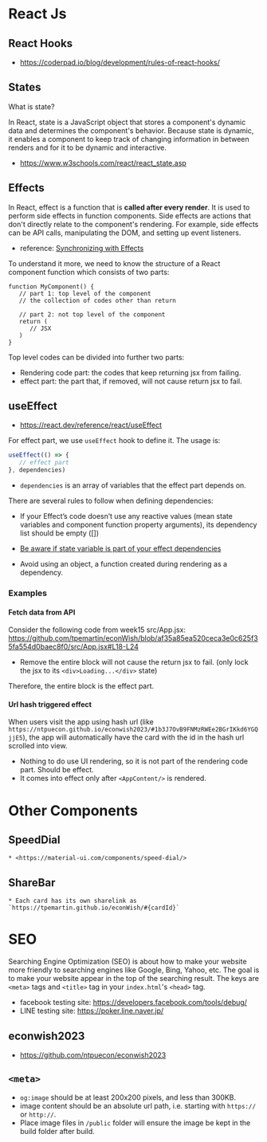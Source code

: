 # React Js

## React Hooks

  * <https://coderpad.io/blog/development/rules-of-react-hooks/>

## States

What is state?

In React, state is a JavaScript object that stores a component's dynamic data and determines the component's behavior. Because state is dynamic, it enables a component to keep track of changing information in between renders and for it to be dynamic and interactive.

  * <https://www.w3schools.com/react/react_state.asp>
  
## Effects

In React, effect is a function that is **called after every render**. It is used to perform side effects in function components. Side effects are actions that don't directly relate to the component's rendering. For example, side effects can be API calls, manipulating the DOM, and setting up event listeners.

  * reference: [Synchronizing with Effects](https://react.dev/learn/synchronizing-with-effects)

To understand it more, we need to know the structure of a React component function which consists of two parts:
```
function MyComponent() {
   // part 1: top level of the component
   // the collection of codes other than return 

   // part 2: not top level of the component
   return (
      // JSX
   )
}
```

Top level codes can be divided into further two parts:

  * Rendering code part: the codes that keep returning jsx from failing.
  * effect part: the part that, if removed, will not cause return jsx to fail.

## useEffect

  * <https://react.dev/reference/react/useEffect>

For effect part, we use `useEffect` hook to define it. The usage is:
```js
useEffect(() => {
   // effect part
}, dependencies)
```
  
  * `dependencies` is an array of variables that the effect part depends on.

There are several rules to follow when defining dependencies:

  * If your Effect’s code doesn’t use any reactive values (mean state variables and component function property arguments), its dependency list should be empty ([])

  * [Be aware if state variable is part of your effect dependencies](https://react.dev/reference/react/useEffect#updating-state-based-on-previous-state-from-an-effect)

  * Avoid using an object, a function created during rendering as a dependency.

### Examples

#### Fetch data from API

Consider the following code from week15 src/App.jsx:
<https://github.com/tpemartin/econWish/blob/af35a85ea520ceca3e0c625f35fa554d0baec8f0/src/App.jsx#L18-L24>

  * Remove the entire block will not cause the return jsx to fail. (only lock the jsx to its `<div>Loading...</div>` state)

Therefore, the entire block is the effect part.

#### Url hash triggered effect

When users visit the app using hash url (like `https://ntpuecon.github.io/econwish2023/#1b3J7OvB9FNMzRWEe2BGrIKkd6YGQjjE5`), the app will automatically have the card with the id in the hash url scrolled into view.

  * Nothing to do use UI rendering, so it is not part of the rendering code part. Should be effect.
  * It comes into effect only after `<AppContent/>` is rendered.



# Other Components

## SpeedDial
  
    * <https://material-ui.com/components/speed-dial/>

## ShareBar

    * Each card has its own sharelink as `https://tpemartin.github.io/econWish/#{cardId}`


# SEO 

Searching Engine Optimization (SEO) is about how to make your website more friendly to searching engines like Google, Bing, Yahoo, etc. The goal is to make your website appear in the top of the searching result. The keys are `<meta>` tags and `<title>` tag in your `index.html`'s `<head>` tag.

  * facebook testing site: <https://developers.facebook.com/tools/debug/>
  * LINE testing site: <https://poker.line.naver.jp/>

## econwish2023

  * <https://github.com/ntpuecon/econwish2023>


## `<meta>`

  * `og:image` should be at least 200x200 pixels, and less than 300KB.
  * image content should be an absolute url path, i.e. starting with `https://` or `http://`.
  * Place image files in `/public` folder will ensure the image be kept in the build folder after build.